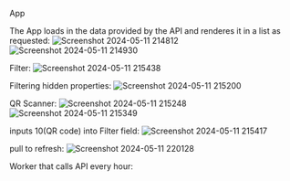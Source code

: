App

The App loads in the data provided by the API and renderes it in a list as requested:
![Screenshot 2024-05-11 214812](https://github.com/cg4tw/android-task/assets/95609934/dd245ad4-8f4d-4ab9-ad0a-f419c1bb6387)
![Screenshot 2024-05-11 214930](https://github.com/cg4tw/android-task/assets/95609934/1a08a1ca-872c-4465-b835-74d7a4706ccd)

Filter:
![Screenshot 2024-05-11 215438](https://github.com/cg4tw/android-task/assets/95609934/84761c3a-2168-4389-889e-40c350cdf158)

Filtering hidden properties:
![Screenshot 2024-05-11 215200](https://github.com/cg4tw/android-task/assets/95609934/ae0d7209-96e0-4539-82b3-b634a1eb6a78)

QR Scanner:
![Screenshot 2024-05-11 215248](https://github.com/cg4tw/android-task/assets/95609934/4fd6986b-449b-4d50-9a48-55c393caeaff)
![Screenshot 2024-05-11 215349](https://github.com/cg4tw/android-task/assets/95609934/a9fa9473-6568-41a9-a2a1-7ece4de4f51d)

inputs 10(QR code) into Filter field:
![Screenshot 2024-05-11 215417](https://github.com/cg4tw/android-task/assets/95609934/7ef3c5ce-c6d9-4b8a-b35c-381f8f122614)

pull to refresh:
![Screenshot 2024-05-11 220128](https://github.com/cg4tw/android-task/assets/95609934/562cc2bc-3870-4afe-8cd1-19a834d52a26)

Worker that calls API every hour:
